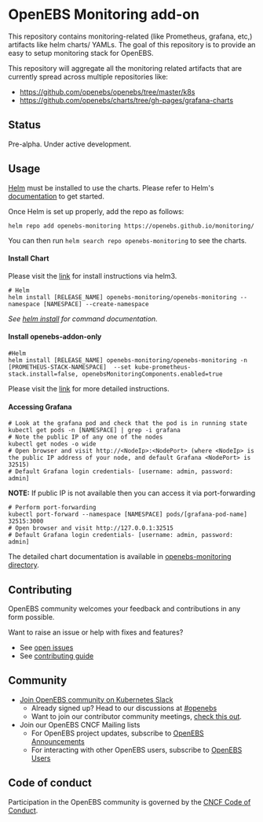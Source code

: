 # OpenEBS Monitoring add-on

This repository contains monitoring-related (like Prometheus, grafana, etc,) artifacts like helm charts/ YAMLs. The goal of this repository is to provide an easy to setup monitoring stack for OpenEBS.

This repository will aggregate all the monitoring related artifacts that are currently spread across multiple repositories like:

- https://github.com/openebs/openebs/tree/master/k8s
- https://github.com/openebs/charts/tree/gh-pages/grafana-charts

## Status

Pre-alpha. Under active development.

## Usage

[Helm](https://helm.sh) must be installed to use the charts.
Please refer to Helm's [documentation](https://helm.sh/docs/) to get started.

Once Helm is set up properly, add the repo as follows:

```console
helm repo add openebs-monitoring https://openebs.github.io/monitoring/
```

You can then run `helm search repo openebs-monitoring` to see the charts.

#### Install Chart

Please visit the [link](https://openebs.github.io/monitoring/) for install instructions via helm3.

```console
# Helm
helm install [RELEASE_NAME] openebs-monitoring/openebs-monitoring --namespace [NAMESPACE] --create-namespace
```

_See [helm install](https://helm.sh/docs/helm/helm_install/) for command documentation._

#### Install openebs-addon-only

```console
#Helm
helm install [RELEASE_NAME] openebs-monitoring/openebs-monitoring -n  [PROMETHEUS-STACK-NAMESPACE]  --set kube-prometheus-stack.install=false, openebsMonitoringComponents.enabled=true
```
Please visit the [link](https://openebs.github.io/monitoring/docs/guide.md) for more detailed instructions.


#### Accessing Grafana

```console
# Look at the grafana pod and check that the pod is in running state
kubectl get pods -n [NAMESPACE] | grep -i grafana
# Note the public IP of any one of the nodes
kubectl get nodes -o wide
# Open browser and visit http://<NodeIp>:<NodePort> (where <NodeIp> is the public IP address of your node, and default Grafana <NodePort> is 32515)
# Default Grafana login credentials- [username: admin, password: admin]
```

**NOTE:** If public IP is not available then you can access it via port-forwarding

```console
# Perform port-forwarding
kubectl port-forward --namespace [NAMESPACE] pods/[grafana-pod-name] 32515:3000
# Open browser and visit http://127.0.0.1:32515
# Default Grafana login credentials- [username: admin, password: admin]
```

<!-- Keep full URL links to repo files because this README syncs from main to gh-pages.  -->
The detailed chart documentation is available in [openebs-monitoring directory](https://github.com/openebs/monitoring/blob/develop/deploy/charts/openebs-monitoring/README.md).

## Contributing

OpenEBS community welcomes your feedback and contributions in any form possible.

Want to raise an issue or help with fixes and features?
- See [open issues](https://github.com/openebs/openebs/issues)
- See [contributing guide](./CONTRIBUTING.md)

## Community

- [Join OpenEBS community on Kubernetes Slack](https://kubernetes.slack.com)
  - Already signed up? Head to our discussions at [#openebs](https://kubernetes.slack.com/messages/openebs/)
  - Want to join our contributor community meetings, [check this out](https://github.com/openebs/openebs/blob/master/community/README.md).
- Join our OpenEBS CNCF Mailing lists
  - For OpenEBS project updates, subscribe to [OpenEBS Announcements](https://lists.cncf.io/g/cncf-openebs-announcements)
  - For interacting with other OpenEBS users, subscribe to [OpenEBS Users](https://lists.cncf.io/g/cncf-openebs-users)

## Code of conduct

Participation in the OpenEBS community is governed by the [CNCF Code of Conduct](https://github.com/cncf/foundation/blob/master/code-of-conduct.md).
